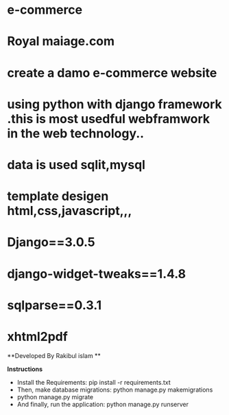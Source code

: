 # e-commerce
# Royal maiage.com
# create a damo e-commerce website 
# using python with django framework .this is most usedful webframwork in the web technology..
# data is used sqlit,mysql
# template desigen html,css,javascript,,,
# Django==3.0.5
# django-widget-tweaks==1.4.8
# sqlparse==0.3.1
# xhtml2pdf

**Developed By Rakibul islam **

**Instructions**
- Install the Requirements: pip install -r requirements.txt
- Then, make database migrations: python manage.py makemigrations
- python manage.py migrate
- And finally, run the application: python manage.py runserver

